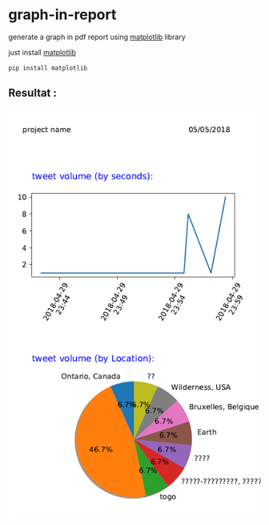 # graph-in-report
generate a graph in pdf report using [matplotlib](https://matplotlib.org) library

just install [matplotlib](https://matplotlib.org)
```python
pip install matplotlib
```

## Resultat : 

![figure of pdf Resultat](img/report-fig.png)

